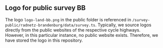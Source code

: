 ## Logo for public survey BB

The logo `logo-land-bb.png` in the public folder is referenced in `/survey-public/radnetz-brandenburg/data/survey.ts`. Typically, we source logos directly from the public websites of the respective cycle highways. However, in this particular instance, no public website exists. Therefore, we have stored the logo in this repository.
